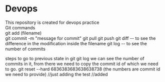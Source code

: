 # Devops
This repository is created for devops practice
<br>
Git commands
<br>
git add (filename) 
<br>
git commit -m "message for commit"
git pull
git push
git diff   -- to see the difference in the modification inside the filename
git log  -- to see the number of commits 

steps to go to previous state in git
git log 
we can see the number of commits in it, from there we need to copy the commit id of which we need to go.
git reset --hard 6836383683638638738 (the numbers are commit id we need to provide)
//just adding the test
//added
